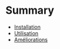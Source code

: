 # Summary

- [Installation](./Installation.md)
- [Utilisation](./Utilisation.md)
- [Améliorations](./Améliorations.md)


